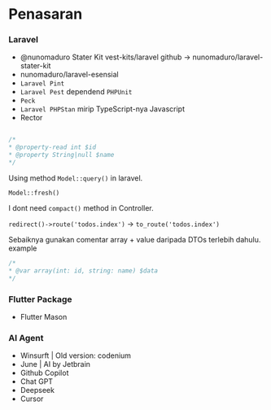 # Penasaran

### Laravel

- @nunomaduro Stater Kit vest-kits/laravel github -> nunomaduro/laravel-stater-kit
- nunomaduro/laravel-esensial
- `Laravel Pint`
- `Laravel Pest` dependend `PHPUnit`
- `Peck`
- `Laravel PHPStan` mirip TypeScript-nya Javascript
- Rector

```php

/*
* @property-read int $id
* @property String|null $name
*/
```

Using method `Model::query()` in laravel.

`Model::fresh()`

I dont need `compact()` method in Controller.

`redirect()->route('todos.index')` -> `to_route('todos.index')`

Sebaiknya gunakan comentar array + value daripada DTOs terlebih dahulu.
example

```php
/*
* @var array(int: id, string: name) $data
*/
```

### Flutter Package

- Flutter Mason

### AI Agent

- Winsurft | Old version: codenium
- June | AI by Jetbrain
- Github Copilot
- Chat GPT
- Deepseek
- Cursor
